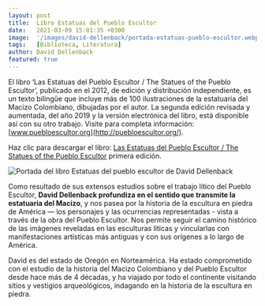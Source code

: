```yaml
---
layout: post
title:  Libro Estatuas del Pueblo Escultor
date:   2021-03-09 15:01:35 +0300
image:  '/images/david-dellenback/portada-estatuas-pueblo-escultor.webp'
tags:   [Biblioteca, Literatura]
author: David Dellenback
featured: true
---
```

El libro ‘Las Estatuas del Pueblo Escultor / The Statues of the Pueblo Escultor’, publicado en el 2012, de edición y distribución independiente, es un texto bilingüe que incluye más de 100 ilustraciones de la estatuaria del Macizo Colombiano, dibujadas por el autor. La segunda edición revisada y aumentada, del año 2019 y la versión electrónica del libro, está disponible así con su otro trabajo. Visite para completa información: [www.puebloescultor.org](http://puebloescultor.org/).

Haz clic para descargar el libro: [Las Estatuas del Pueblo Escultor / The Statues of the Pueblo Escultor](http://puebloescultor.org/publicaciones/lasestatuasdelpuebloescultor_dellenback_2012.pdf) primera edición.

![Portada del libro Estatuas del pueblo escultor de David Dellenback]({{site.baseurl}}/images/david-dellenback/libro-estatuas-pueblo-escultor.webp "Libro Estatuas del Pueblo Escultor")

Como resultado de sus extensos estudios sobre el trabajo lítico del Pueblo Escultor, **David Dellenback profundiza en el sentido que transmite la estatuaria del Macizo**, y nos pasea por la historia de la escultura en piedra de América — los personajes y las ocurrencias representadas - vista a través de la obra del Pueblo Escultor. Nos permite seguir el camino histórico de las imágenes reveladas en las esculturas líticas y vincularlas con manifestaciones artísticas más antiguas y con sus orígenes a lo largo de América.

David es del estado de Oregón en Norteamérica. Ha estado comprometido con el estudio de la historia del Macizo Colombiano y del Pueblo Escultor desde hace más de 4 décadas, y ha viajado por todo el continente visitando sitios y vestigios arqueológicos, indagando en la historia de la escultura en piedra.
